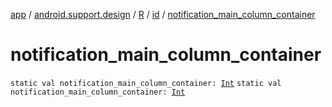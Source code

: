 [app](../../../index.md) / [android.support.design](../../index.md) / [R](../index.md) / [id](index.md) / [notification_main_column_container](.)

# notification_main_column_container

`static val notification_main_column_container: `[`Int`](https://kotlinlang.org/api/latest/jvm/stdlib/kotlin/-int/index.html)
`static val notification_main_column_container: `[`Int`](https://kotlinlang.org/api/latest/jvm/stdlib/kotlin/-int/index.html)